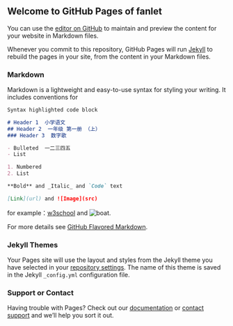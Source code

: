 ## Welcome to GitHub Pages of fanlet

You can use the [editor on GitHub](https://github.com/fanlet20200202/WebTest/edit/master/index.md) to maintain and preview the content for your website in Markdown files.

Whenever you commit to this repository, GitHub Pages will run [Jekyll](https://jekyllrb.com/) to rebuild the pages in your site, from the content in your Markdown files.

### Markdown

Markdown is a lightweight and easy-to-use syntax for styling your writing. It includes conventions for

```markdown
Syntax highlighted code block

# Header 1  小学语文
## Header 2  一年级 第一册 （上）
### Header 3  数字歌

- Bulleted  一二三四五
- List

1. Numbered
2. List

**Bold** and _Italic_ and `Code` text

[Link](url) and ![Image](src)


```
for example：[w3school](http://www.w3school.com.cn/) and ![boat](http://www.w3school.com.cn/images/boat.gif).

For more details see [GitHub Flavored Markdown](https://guides.github.com/features/mastering-markdown/).

### Jekyll Themes

Your Pages site will use the layout and styles from the Jekyll theme you have selected in your [repository settings](https://github.com/fanlet20200202/WebTest/settings). The name of this theme is saved in the Jekyll `_config.yml` configuration file.

### Support or Contact

Having trouble with Pages? Check out our [documentation](https://help.github.com/categories/github-pages-basics/) or [contact support](https://github.com/contact) and we’ll help you sort it out.
